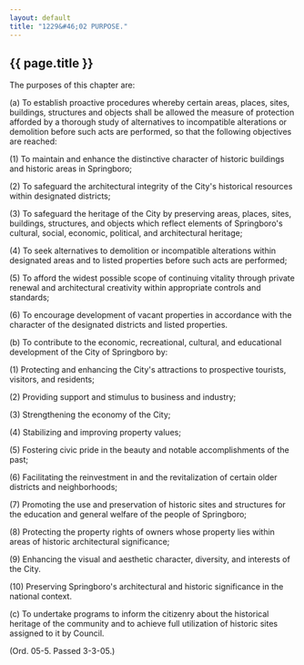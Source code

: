 ```yaml
---
layout: default
title: "1229&#46;02 PURPOSE."
---
```


{{ page.title }}
----------------

The purposes of this chapter are:

(a)  To establish proactive procedures whereby certain areas, places, sites, buildings, structures and objects shall be allowed the measure of protection afforded by a thorough study of alternatives to incompatible alterations or demolition before such acts are performed, so that the following objectives are reached:

(1)  To maintain and enhance the distinctive character of historic buildings and historic areas in Springboro;

(2)  To safeguard the architectural integrity of the City's historical resources within designated districts;

(3)  To safeguard the heritage of the City by preserving areas, places, sites, buildings, structures, and objects which reflect elements of Springboro's cultural, social, economic, political, and architectural heritage;

(4)  To seek alternatives to demolition or incompatible alterations within designated areas and to listed properties before such acts are performed;

(5)  To afford the widest possible scope of continuing vitality through private renewal and architectural creativity within appropriate controls and standards;

(6)  To encourage development of vacant properties in accordance with the character of the designated districts and listed properties.

(b)  To contribute to the economic, recreational, cultural, and educational development of the City of Springboro by:

(1)  Protecting and enhancing the City's attractions to prospective tourists, visitors, and residents;

(2)  Providing support and stimulus to business and industry;

(3)  Strengthening the economy of the City;

(4) Stabilizing and improving property values;

(5)  Fostering civic pride in the beauty and notable accomplishments of the past;

(6)  Facilitating the reinvestment in and the revitalization of certain older districts and neighborhoods;

(7)  Promoting the use and preservation of historic sites and structures for the education and general welfare of the people of Springboro;

(8)  Protecting the property rights of owners whose property lies within areas of historic architectural significance;

(9)  Enhancing the visual and aesthetic character, diversity, and interests of the City.

(10) Preserving Springboro's architectural and historic significance in the national context. 

(c) To undertake programs to inform the citizenry about the historical heritage of the community and to achieve full utilization of historic sites assigned to it by Council.

(Ord. 05-5. Passed 3-3-05.)